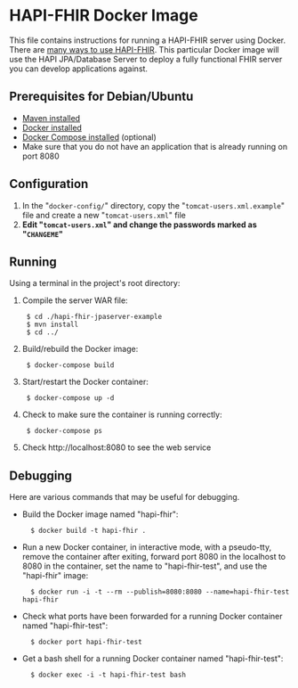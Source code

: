 # HAPI-FHIR Docker Image

This file contains instructions for running a HAPI-FHIR server using Docker. There are [many ways to use HAPI-FHIR](http://jamesagnew.github.io/hapi-fhir/#Some_Ways_You_Can_Use_HAPI_FHIR). This particular Docker image will use the HAPI JPA/Database Server to deploy a fully functional FHIR server you can develop applications against.

## Prerequisites for Debian/Ubuntu

* [Maven installed](http://www.mkyong.com/maven/how-to-install-maven-in-ubuntu/)
* [Docker installed](http://docs.docker.com/installation/ubuntulinux/)
* [Docker Compose installed](https://docs.docker.com/compose/install/) (optional)
* Make sure that you do not have an application that is already running on port 8080

## Configuration

1. In the "`docker-config/`" directory, copy the "`tomcat-users.xml.example`" file and create a new "`tomcat-users.xml`" file
2. **Edit "`tomcat-users.xml`" and change the passwords marked as "`CHANGEME`"**

## Running

Using a terminal in the project's root directory:

1. Compile the server WAR file:

        $ cd ./hapi-fhir-jpaserver-example
        $ mvn install
        $ cd ../

2. Build/rebuild the Docker image:

        $ docker-compose build

3. Start/restart the Docker container:

        $ docker-compose up -d

4. Check to make sure the container is running correctly:

        $ docker-compose ps

5. Check http://localhost:8080 to see the web service

## Debugging

Here are various commands that may be useful for debugging.

* Build the Docker image named "hapi-fhir":

        $ docker build -t hapi-fhir .

* Run a new Docker container, in interactive mode, with a pseudo-tty, remove the container after exiting, forward port 8080 in the localhost to 8080 in the container, set the name to "hapi-fhir-test", and use the "hapi-fhir" image:

        $ docker run -i -t --rm --publish=8080:8080 --name=hapi-fhir-test hapi-fhir

* Check what ports have been forwarded for a running Docker container named "hapi-fhir-test":

        $ docker port hapi-fhir-test

* Get a bash shell for a running Docker container named "hapi-fhir-test":

        $ docker exec -i -t hapi-fhir-test bash
